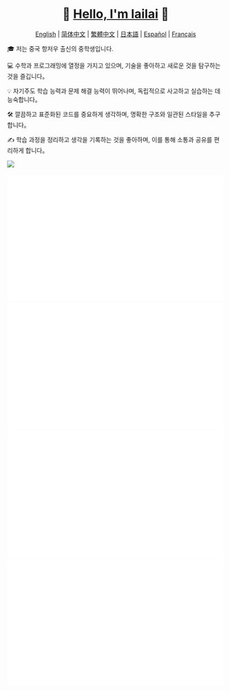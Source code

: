 <div align="center">
  <h1>🎉 <a href="https://www.lailai.one">Hello, I'm lailai</a> 🥳</h1>
  <p><a href="README.md">English</a> | <a href="README.zh-Hans.md">简体中文</a> | <a href="README.zh-Hant.md">繁體中文</a> | <a href="README.ja.md">日本語</a> | <a href="README.es.md">Español</a> | <a href="README.fr.md">Français</a></p>
</div>

🎓 저는 중국 항저우 출신의 중학생입니다.

💻 수학과 프로그래밍에 열정을 가지고 있으며, 기술을 좋아하고 새로운 것을 탐구하는 것을 즐깁니다。

💡 자기주도 학습 능력과 문제 해결 능력이 뛰어나며, 독립적으로 사고하고 실습하는 데 능숙합니다。

🛠️ 깔끔하고 표준화된 코드를 중요하게 생각하며, 명확한 구조와 일관된 스타일을 추구합니다。

✍️ 학습 과정을 정리하고 생각을 기록하는 것을 좋아하며, 이를 통해 소통과 공유를 편리하게 합니다。

![](https://skillicons.dev/icons?i=c,cpp,py,java,md,latex,html,css,js,ts,react,tailwind,qt,cmake,npm,git,github,vscode,visualstudio,linux,windows,docker,cloudflare,wordpress&perline=12)

![](https://raw.githubusercontent.com/lailai0916/github-stats/master/generated/overview.svg#gh-dark-mode-only)
![](https://raw.githubusercontent.com/lailai0916/github-stats/master/generated/overview.svg#gh-light-mode-only)
![](https://raw.githubusercontent.com/lailai0916/github-stats/master/generated/languages.svg#gh-dark-mode-only)
![](https://raw.githubusercontent.com/lailai0916/github-stats/master/generated/languages.svg#gh-light-mode-only)
